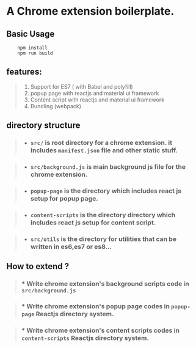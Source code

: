 # A Chrome extension boilerplate.

## Basic Usage

``` 
    npm install
    npm run build
```

## features: 
> 1. Support for  ES7 ( with Babel and polyfill)
> 2. popup page with reactjs and material ui framework
> 3. Content script with reactjs and material ui framework
> 4. Bundling (webpack)

## directory structure
> *   ### `src/` is root directory for a chrome extension. it includes `manifest.json` file and other static stuff.

> *  ###  `src/background.js`  is main background js  file for the chrome extension.
 
 > * ### `popup-page` is the directory which includes react js setup for popup page.
 
 > * ### `content-scripts` is the directory  directory which includes react js setup for content script.
 
 > * ### `src/utils` is the directory for utilities that can be written in es6,es7 or es8...
 
## How to extend ? 

>  ### *  Write chrome extension's background scripts code in `src/background.js`

> ### * Write chrome extension's popup page codes in `popup-page` Reactjs directory system. 
 
 > ### *  Write chrome extension's content scripts codes in `content-scripts` Reactjs directory system. 

